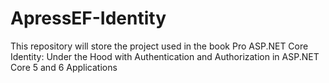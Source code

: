 # ApressEF-Identity
This repository will store the project used in the book Pro ASP.NET Core Identity: Under the Hood with Authentication and Authorization in ASP.NET Core 5 and 6 Applications
